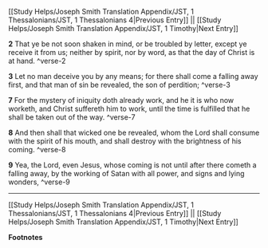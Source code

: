 [[Study Helps/Joseph Smith Translation Appendix/JST, 1 Thessalonians/JST, 1 Thessalonians 4|Previous Entry]]  ||  [[Study Helps/Joseph Smith Translation Appendix/JST, 1 Timothy|Next Entry]]

**2**  That ye be not soon shaken in mind, or be troubled by letter, except ye receive it from us; neither by spirit, nor by word, as that the day of Christ is at hand. ^verse-2

**3**  Let no man deceive you by any means; for there shall come a falling away first, and that man of sin be revealed, the son of perdition; ^verse-3

**7**  For the mystery of iniquity doth already work, and he it is who now worketh, and Christ suffereth him to work, until the time is fulfilled that he shall be taken out of the way. ^verse-7

**8**  And then shall that wicked one be revealed, whom the Lord shall consume with the spirit of his mouth, and shall destroy with the brightness of his coming. ^verse-8

**9**  Yea, the Lord, even Jesus, whose coming is not until after there cometh a falling away, by the working of Satan with all power, and signs and lying wonders, ^verse-9


---
[[Study Helps/Joseph Smith Translation Appendix/JST, 1 Thessalonians/JST, 1 Thessalonians 4|Previous Entry]]  ||  [[Study Helps/Joseph Smith Translation Appendix/JST, 1 Timothy|Next Entry]]


**Footnotes**
